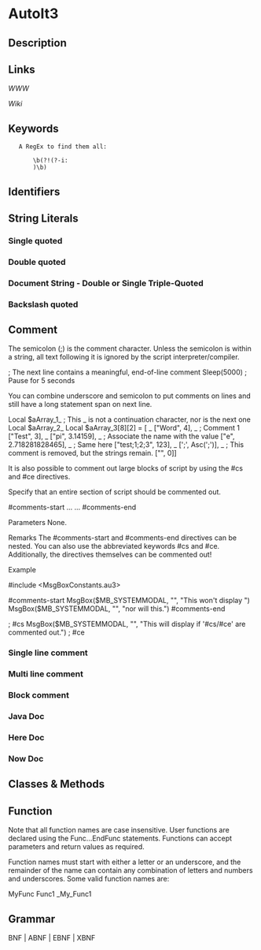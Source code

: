 
# AutoIt3

## Description


## Links

_WWW_

_Wiki_


## Keywords
~~~
   A RegEx to find them all:

       \b(?!(?-i:
       )\b)
~~~


## Identifiers


## String Literals

### Single quoted

### Double quoted

### Document String - Double or Single Triple-Quoted

### Backslash quoted


## Comment

The semicolon (;) is the comment character. Unless the semicolon is within a
string, all text following it is ignored by the script interpreter/compiler.

   ; The next line contains a meaningful, end-of-line comment
   Sleep(5000) ; Pause for 5 seconds

You can combine underscore and semicolon to put comments on lines and still
have a long statement span on next line.

   Local $aArray_1_ ; This _ is not a continuation character, nor is the next one
   Local $aArray_2_
   Local $aArray_3[8][2] = [ _
           ["Word", 4], _ ; Comment 1
           ["Test", 3], _
           ["pi", 3.14159], _ ; Associate the name with the value
           ["e", 2.718281828465], _ ; Same here
           ["test;1;2;3", 123], _
           [';', Asc(';')], _ ; This comment is removed, but the strings remain.
           ["", 0]]

It is also possible to comment out large blocks of script by using the #cs and
#ce directives.

Specify that an entire section of script should be commented out.

   #comments-start
   ...
   ...
   #comments-end

Parameters
   None.

Remarks
   The #comments-start and #comments-end directives can be nested.
   You can also use the abbreviated keywords #cs and #ce.
   Additionally, the directives themselves can be commented out!

Example

   #include <MsgBoxConstants.au3>

   #comments-start
       MsgBox($MB_SYSTEMMODAL, "", "This won't display ")
       MsgBox($MB_SYSTEMMODAL, "", "nor will this.")
   #comments-end

   ; #cs
   MsgBox($MB_SYSTEMMODAL, "", "This will display if '#cs/#ce' are commented out.")
   ; #ce

### Single line comment

### Multi line comment

### Block comment

### Java Doc

### Here Doc

### Now Doc


## Classes & Methods


## Function

Note that all function names are case insensitive.
User functions are declared using the Func...EndFunc statements.
Functions can accept parameters and return values as required.

Function names must start with either a letter or an underscore, and the
remainder of the name can contain any combination of letters and numbers and
underscores. Some valid function names are:

   MyFunc
   Func1
   _My_Func1


## Grammar

BNF | ABNF | EBNF | XBNF
